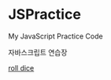 # JSPractice
My JavaScript Practice Code

자바스크립트 연습장

[roll dice](https://dps0340.github.io/JSPractice/)
